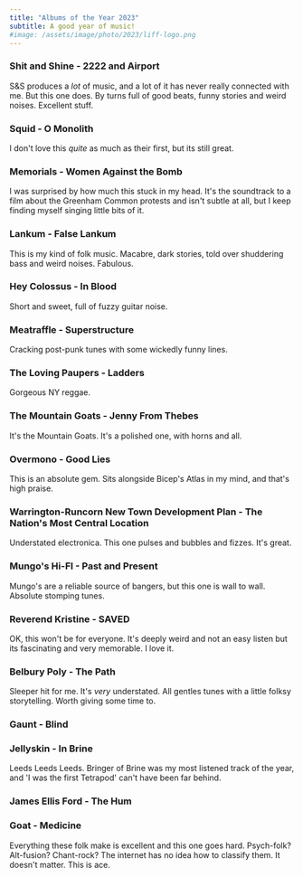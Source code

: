 ```yaml
---
title: "Albums of the Year 2023"
subtitle: A good year of music!
#image: /assets/image/photo/2023/liff-logo.png
--- 
```


### Shit and Shine - 2222 and Airport
S&S produces a _lot_ of music, and a lot of it has never really connected with me. But this one does. By turns full of good beats, funny stories and weird noises. Excellent stuff.

### Squid - O Monolith
I don't love this _quite_ as much as their first, but its still great.

### Memorials - Women Against the Bomb
I was surprised by how much this stuck in my head. It's the soundtrack to a film about the Greenham Common protests and isn't subtle at all, but I keep finding myself singing little bits of it.

### Lankum - False Lankum
This is my kind of folk music. Macabre, dark stories, told over shuddering bass and weird noises. Fabulous.

### Hey Colossus - In Blood
Short and sweet, full of fuzzy guitar noise. 

### Meatraffle - Superstructure
Cracking post-punk tunes with some wickedly funny lines. 

### The Loving Paupers - Ladders
Gorgeous NY reggae. 

### The Mountain Goats - Jenny From Thebes
It's the Mountain Goats. It's a polished one, with horns and all. 

### Overmono - Good Lies
This is an absolute gem. Sits alongside Bicep's Atlas in my mind, and that's high praise.

### Warrington-Runcorn New Town Development Plan - The Nation's Most Central Location
Understated electronica. This one pulses and bubbles and fizzes. It's great.

### Mungo's Hi-FI - Past and Present
Mungo's are a reliable source of bangers, but this one is wall to wall. Absolute stomping tunes.

### Reverend Kristine - SAVED
OK, this won't be for everyone. It's deeply weird and not an easy listen but its fascinating and very memorable. I love it.

### Belbury Poly - The Path
Sleeper hit for me. It's _very_ understated. All gentles tunes with a little folksy storytelling. Worth giving some time to.

### Gaunt - Blind
### Jellyskin - In Brine
Leeds Leeds Leeds. Bringer of Brine was my most listened track of the year, and 'I was the first Tetrapod' can't have been far behind.

### James Ellis Ford - The Hum


### Goat - Medicine
Everything these folk make is excellent and this one goes hard. Psych-folk? Alt-fusion? Chant-rock? The internet has no idea how to classify them. It doesn't matter. This is ace.